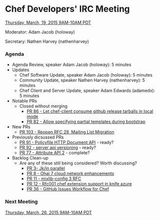 # Chef Developers' IRC Meeting

[Thursday, March, 19, 2015 9AM-10AM PDT](http://www.timeanddate.com/worldclock/fixedtime.html?msg=%23chef-hacking+developers%27+meeting&iso=20150319T12&p1=419&ah=1)

Moderator:  Adam Jacob (holoway)

Secretary:  Nathen Harvey (nathenharvey)

### Agenda
* Agenda Review, speaker Adam Jacob (holoway): 5 minutes
* Updates
  * Chef Software Update, speaker Adam Jacob (holoway): 5 minutes
  * Community Update, speaker Nathen Harvey (nathenharvey): 5 minutes
  * Chef Client and Server Update, speaker Adam Edwards (adamedx): 5 minutes
* Notable PRs
  * Closed without merging
    * [PR 86 - Let chef-client consume github release tarballs in local mode](https://github.com/chef/chef-rfc/pull/86)
    * [PR 82 - Allow specifying partial templates during bootstrap](https://github.com/opscode/chef-rfc/pull/82)
* New PRs
  * [PR 103 - Reopen RFC 28, Mailing List Migration](https://github.com/chef/chef-rfc/pull/103)
* Previously dicsussed PRs
  * [PR 91 - Policyfile HTTP Document API](https://github.com/chef/chef-rfc/pull/91) - ready?
  * [PR 92 - server api versioning](https://github.com/chef/chef-rfc/pull/92) - ready?
  * [PR 77 - Attribute API 2](https://github.com/chef/chef-rfc/pull/77) - complete?
* Backlog Clean-up
  * Are any of these still being considered? Worth discussing?
    * [PR 3- Jk/in parallel](https://github.com/chef/chef-rfc/pull/3)
    * [PR 8 - Ohai 7 cloud network enhancements](https://github.com/chef/chef-rfc/pull/8)
    * [PR 11 - mixlib-config 3 RFC](https://github.com/chef/chef-rfc/pull/11)
    * [PR 12 - Rfc001 chef extension support in knife azure](https://github.com/chef/chef-rfc/pull/12)
    * [PR 36 - GitHub Issues Workflow for Chef](https://github.com/chef/chef-rfc/pull/36)

### Next Meeting

[Thursday, March, 26, 2015 9AM-10AM PDT](http://www.timeanddate.com/worldclock/fixedtime.html?msg=%23chef-hacking+developers%27+meeting&iso=20150326T12&p1=419&ah=1)
